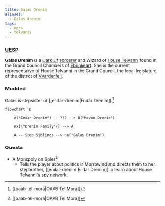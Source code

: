 ```yaml
---
title: Galas Drenim
aliases:
  - Galas Drenim
tags:
  - npcs
  - telvanni
---
```

### [UESP](https://en.uesp.net/wiki/Morrowind:Galas_Drenim)
**Galas Drenim** is a [Dark Elf](https://en.uesp.net/wiki/Morrowind:Dark_Elf "Morrowind:Dark Elf") [sorcerer](https://en.uesp.net/wiki/Morrowind:Sorcerer "Morrowind:Sorcerer") and Wizard of [House Telvanni](https://en.uesp.net/wiki/Morrowind:House_Telvanni "Morrowind:House Telvanni") found in the Grand Council Chambers of [Ebonheart](https://en.uesp.net/wiki/Morrowind:Ebonheart "Morrowind:Ebonheart"). She is the current representative of House Telvanni in the Grand Council, the local legislature of the district of [Vvardenfell](https://en.uesp.net/wiki/Morrowind:Vvardenfell "Morrowind:Vvardenfell").
### Modded
Galas is stepsister of [[endar-drenim|Endar Drenim]].[^1]

```mermaid
flowchart TD

    A("Endar Drenim") -- ??? --> B("Mavon Drenim")

    nx[\"Drenim Family"/] --> A

    A -- Step Siblings --> ne("Galas Drenim")

```
### Quests
* A Monopoly on Spies[^1]
	* Tells the player about politics in Morrowind and directs them to her stepbrother, [[endar-drenim|Endar Drenim]] to learn about House Telvanni's spy network.

[^1]: [[oaab-tel-mora|OAAB Tel Mora]]